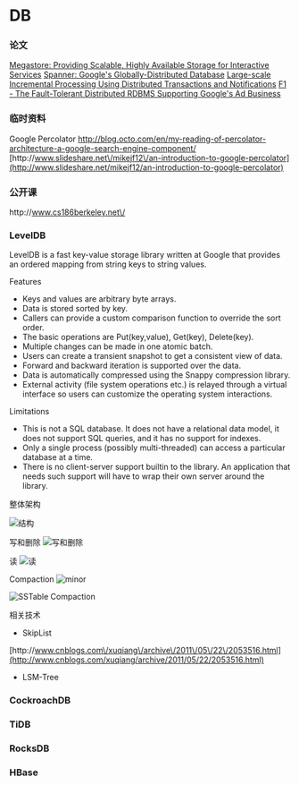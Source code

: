 # DB

### 论文

[Megastore: Providing Scalable, Highly Available Storage for Interactive Services](http://research.google.com/pubs/pub36971.html)
[Spanner: Google's Globally-Distributed Database](http://research.google.com/archive/spanner.html)
[Large-scale Incremental Processing Using Distributed Transactions and Notifications](http://research.google.com/pubs/pub36726.html)
[F1 - The Fault-Tolerant Distributed RDBMS Supporting Google's Ad Business](http://research.google.com/pubs/pub38125.html)

### 临时资料

Google Percolator
[http:\/\/blog.octo.com\/en\/my-reading-of-percolator-architecture-a-google-search-engine-component\/](http://blog.octo.com/en/my-reading-of-percolator-architecture-a-google-search-engine-component/)
[http:\/\/www.slideshare.net\/mikejf12\/an-introduction-to-google-percolator](http://www.slideshare.net/mikejf12/an-introduction-to-google-percolator)

### 公开课

http:\/\/www.cs186berkeley.net\/



### LevelDB

LevelDB is a fast key-value storage library written at Google that provides an ordered mapping from string keys to string values.

Features

* Keys and values are arbitrary byte arrays.
* Data is stored sorted by key.
* Callers can provide a custom comparison function to override the sort order.
* The basic operations are Put\(key,value\), Get\(key\), Delete\(key\).
* Multiple changes can be made in one atomic batch.
* Users can create a transient snapshot to get a consistent view of data.
* Forward and backward iteration is supported over the data.
* Data is automatically compressed using the Snappy compression library.
* External activity \(file system operations etc.\) is relayed through a virtual interface so users can customize the operating system interactions.

Limitations

* This is not a SQL database. It does not have a relational data model, it does not support SQL queries, and it has no support for indexes.
* Only a single process \(possibly multi-threaded\) can access a particular database at a time.
* There is no client-server support builtin to the library. An application that needs such support will have to wrap their own server around the library.

整体架构

![结构](http://pic002.cnblogs.com/images/2011/274814/2011121116344075.png)

写和删除
![写和删除](http://pic002.cnblogs.com/images/2011/274814/2011121116371458.png)

读
![读](http://pic002.cnblogs.com/images/2011/274814/2011121116373065.png)

Compaction
![minor](http://pic002.cnblogs.com/images/2011/274814/2011121116374532.png)

![SSTable Compaction](http://pic002.cnblogs.com/images/2011/274814/2011121116385923.png)

相关技术

* SkipList

[http:\/\/www.cnblogs.com\/xuqiang\/archive\/2011\/05\/22\/2053516.html](http://www.cnblogs.com/xuqiang/archive/2011/05/22/2053516.html)

* LSM-Tree

### CockroachDB

### TiDB

### RocksDB

### HBase

